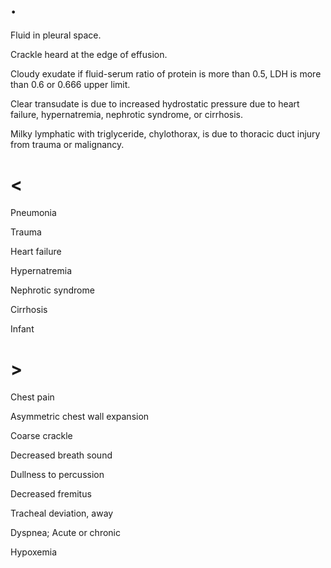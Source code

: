 # .

Fluid in pleural space.

Crackle heard at the edge of effusion.

Cloudy exudate if fluid-serum ratio of protein is more than 0.5, LDH is more than 0.6 or 0.666 upper limit.

Clear transudate is due to increased hydrostatic pressure due to heart failure, hypernatremia, nephrotic syndrome, or cirrhosis.

Milky lymphatic with triglyceride, chylothorax, is due to thoracic duct injury from trauma or malignancy.

# <

Pneumonia

Trauma

Heart failure

Hypernatremia

Nephrotic syndrome

Cirrhosis

Infant

# >

Chest pain

Asymmetric chest wall expansion

Coarse crackle

Decreased breath sound

Dullness to percussion

Decreased fremitus

Tracheal deviation, away

Dyspnea; Acute or chronic

Hypoxemia
